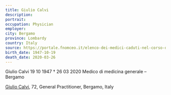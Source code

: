```yaml
---
title: Giulio Calvi
description: 
portrait: 
occupation: Physician
employer: 
city: Bergamo
province: Lombardy
country: Italy 
source: https://portale.fnomceo.it/elenco-dei-medici-caduti-nel-corso-dellepidemia-di-covid-19/
birth_date: 1947-10-19
death_date: 2020-03-26
---
```


Giulio Calvi 19 10 1947 † 26 03 2020
Medico di medicina generale – Bergamo

<a href="https://portale.fnomceo.it/elenco-dei-medici-caduti-nel-corso-dellepidemia-di-covid-19/">Giulio Calvi</a>, 72, General Practitioner, Bergamo, Italy
